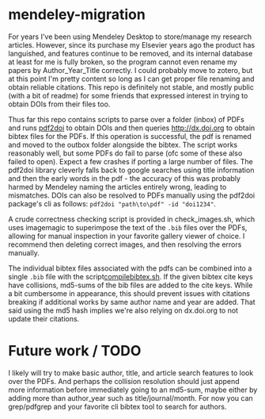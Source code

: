 # mendeley-migration

For years I've been using Mendeley Desktop to store/manage my research articles.  However, since its purchase my Elsevier years ago the product has languished, and features continue to be removed, and its internal database at least for me is fully broken, so the program cannot even rename my papers by Author_Year_Title correctly.  I could probably move to zotero, but at this point I'm pretty content so long as I can get proper file renaming and obtain reliable citations.  This repo is definitely not stable, and mostly public (with a bit of readme) for some friends that expressed interest in trying to obtain DOIs from their files too.

Thus far this repo contains scripts to parse over a folder (inbox) of PDFs and runs [pdf2doi](https://github.com/MicheleCotrufo/pdf2doi) to obtain DOIs and then queries http://dx.doi.org to obtain bibtex files for the PDFs.  If this operation is successful, the pdf is renamed and moved to the outbox folder alongside the bibtex. The script works reasonably well, but some PDFs do fail to parse (ofc some of these also failed to open).  Expect a few crashes if porting a large number of files.  The pdf2doi library cleverly falls back to google searches using title information and then the early words in the pdf - the accuracy of this was probably harmed by Mendeley naming the articles entirely wrong, leading to mismatches.  DOIs can also be resolved to PDFs manually using the pdf2doi package's cli as follows: `pdf2doi "path\to\pdf" -id "doi1234"`.

A crude correctness checking script is provided in check_images.sh, which uses imagemagic to superimpose the text of the `.bib` files over the PDFs, allowing for manual inspection in your favorite gallery viewer of choice.  I recommend then deleting correct images, and then resolving the errors manually.

The individual bibtex files associated with the pdfs can be combined into a single `.bib` file with the script[compilebibtex.sh](compilebibtex.sh).  If the given bibtex cite keys have collisions, md5-sums of the bib files are added to the cite keys.  While a bit cumbersome in appearance, this should prevent issues with citations breaking if additional works by same author name and year are added.  That said using the md5 hash implies we're also relying on dx.doi.org to not update their citations.  

# Future work / TODO

I likely will try to make basic author, title, and article search features to look over the PDFs.  And perhaps the collision resolution should just append more information before immediately going to an md5-sum, maybe either by adding more than author_year such as title/journal/month.  For now you can grep/pdfgrep and your favorite cli bibtex tool to search for authors.
